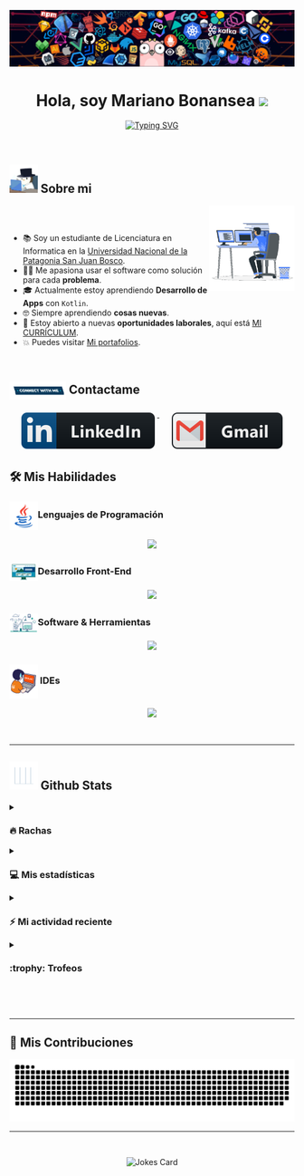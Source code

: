 <p align="center"><img src="https://github.com/BonanseaMariano/BonanseaMariano/blob/main/images/Banner.png?raw=true">
<h1 align="center">Hola, soy Mariano Bonansea <img src="https://media.giphy.com/media/hvRJCLFzcasrR4ia7z/giphy.gif" width="35"></h1>
<p align="center">
  <a href="https://git.io/typing-svg"><img src="https://readme-typing-svg.demolab.com?font=Fira+Code&weight=600&size=17&pause=1500&center=true&vCenter=true&width=435&lines=Estudiante+de+Licenciatura+en+Inform%C3%A1tica;Aspirante+a+Desarrollador+Fullstack;Aspirante+a+Desarrollador+de+Apps" alt="Typing SVG" /></a>
</p>

<br>

<p align="center">

</p>

## <img src="https://github.com/BonanseaMariano/BonanseaMariano/blob/main/images/About-me.gif?raw=true" width="50px"> Sobre mi

<img align="right" src="https://github.com/BonanseaMariano/BonanseaMariano/blob/main/images/Right_Side.gif?raw=true" width=30%>

<br><br>
<ul>
  <li>📚 Soy un estudiante de Licenciatura en Informatica en la <a href="https://madryn.unp.edu.ar" target="_blank">Universidad Nacional de la Patagonia San Juan Bosco</a>.</li>
  <li>👨‍💻 Me apasiona usar el software como solución para cada <b>problema</b>.</li>
  <li>🎓 Actualmente estoy aprendiendo <b>Desarrollo de Apps</b> con <code>Kotlin</code>.</li>
  <li>🤓 Siempre aprendiendo <b>cosas nuevas</b>.</li>
  <li>🤔 Estoy abierto a nuevas <b>oportunidades laborales</b>, aquí está <a href="#" target="_blank">MI CURRÍCULUM</a>.</li>
  <li>💥 Puedes visitar <a href="https://marianobonansea.netlify.app" target="_blank">Mi portafolios</a>.</li>
</ul>
<br>

## <img src="https://github.com/BonanseaMariano/BonanseaMariano/blob/main/images/Connect-with-me.gif?raw=true" width="100px" style="vertical-align: middle;" /> Contactame

<p align="center">
	<a href="https://www.linkedin.com/in/mariano-nicolás-bonansea-camaño-1b4346244/" target="_blank">
    <img src="svg/linkedin.svg" alt="linkedin" style="vertical-align:top; margin:6px 4px">
   </a>
    &emsp;
   <a href="mailto:marianobonanseapetrovial@gmail.com" target="_blank">
    <img src="svg/gmail.svg" alt="gmail" style="vertical-align:top; margin:6px 4px">
   </a>
</p>

## 🛠️ Mis Habilidades

### <img src="https://github.com/BonanseaMariano/BonanseaMariano/blob/main/images/Programming_Languages.gif?raw=true" width=50px style="vertical-align: middle;">Lenguajes de Programación

<p align="center">
  <a href="https://skillicons.dev">
    <img src="https://skillicons.dev/icons?i=java,javascript" />
  </a>
</p>

### <img src = "https://github.com/BonanseaMariano/BonanseaMariano/blob/main/images/Front_End.gif?raw=true" width = 50px style="vertical-align: middle;">Desarrollo Front-End

<p align="center">
  <a href="https://skillicons.dev">
    <img src="https://skillicons.dev/icons?i=html,css,bootstrap" />
  </a>
</p>

### <img src = "https://github.com/BonanseaMariano/BonanseaMariano/blob/main/images/Software_Tools.gif?raw=true" width = 50px style="vertical-align: middle;">Software & Herramientas

<p align="center">
  <a href="https://skillicons.dev">
    <img src="https://skillicons.dev/icons?i=git,github,postgresql,mysql,spring,maven" />
  </a>
</p>

### <img src = "https://github.com/BonanseaMariano/BonanseaMariano/blob/main/images/IDEs.gif?raw=true" width = 50px style="vertical-align: middle;"> IDEs

<p align="center">
  <a href="https://skillicons.dev">
    <img src="https://skillicons.dev/icons?i=idea,vscode" />
  </a>
</p>
<br> 

---

## <img src = "https://github.com/BonanseaMariano/BonanseaMariano/blob/main/images/Statistics.gif?raw=true" width = 50px> Github Stats

<details><summary><h3> 🔥 Rachas</h3></summary>

----	

<p align="center">
  <img src="https://github-readme-streak-stats.herokuapp.com/?user=BonanseaMariano&theme=tokyonight&hide_border=true" alt="BonanseaMariano's GitHub Stats" />
</p>

</details>

<details><summary><h3>💻 Mis estadísticas</h3></summary>

----

<p align="center">
    <a href="https://github.com/BonanseaMariano/github-readme-stats">
	    <img alt="BonanseaMariano's Github Stats" src="https://github-readme-stats.vercel.app/api?username=BonanseaMariano&show_icons=true&count_private=true&locale=en&theme=tokyonight&layout=compact" height="230px"/></a>
	    <img alt="BonanseaMariano's Top-Languages" src="https://github-readme-stats.vercel.app/api/top-langs/?username=BonanseaMariano&theme=tokyonight&show_icons=true&hide_border=false&layout=compact" height="230px"/>
    <br/>
</p>
</details>

<details><summary><h3>⚡ Mi actividad reciente</h3></summary>

----

<p align="center">
    <a href="https://github.com/anuraghazra/github-readme-stats">
	    <img alt="BonanseaMariano's Github Stats" src="https://github-readme-activity-graph.vercel.app/graph?username=BonanseaMariano&theme=tokyo-night" height="230px"/></a>
    <br/>
</p>



</details>

<details><summary> <h3> :trophy: Trofeos </h3></summary>

----

<p align="center"><img alt="BonanseaMariano's Github Trophies" src="https://github-profile-trophy.vercel.app/?username=BonanseaMariano&layout=compact&theme=tokyonight&column=4&margin-w=15&margin-h=15"/></p>

</details>

</br></br>

---
## 🐍 Mis Contribuciones
<picture>
  <source
    media="(prefers-color-scheme: dark)"
    srcset="https://raw.githubusercontent.com/platane/snk/output/github-contribution-grid-snake-dark.svg"
  />
  <source
    media="(prefers-color-scheme: light)"
    srcset="https://raw.githubusercontent.com/platane/snk/output/github-contribution-grid-snake.svg"
  />
  <img
    alt="github contribution grid snake animation"
    src="https://raw.githubusercontent.com/platane/snk/output/github-contribution-grid-snake.svg"
  />
</picture>

---
<br>

<p align = "center">
	<img src="https://readme-jokes.vercel.app/api?theme=gradientBlue" alt="Jokes Card" />
</p>
